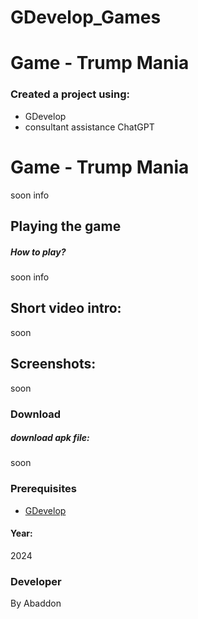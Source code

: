 # GDevelop_Games
# Game - Trump Mania 

### Created a project using:
+ GDevelop
+ consultant assistance ChatGPT

# Game - Trump Mania
 soon info

## Playing the game
##### How to play? </br>
soon info 
## Short video intro:
soon

## Screenshots:
soon

### Download
##### download apk file:
soon


### Prerequisites
- [GDevelop](https://gdevelop.io)
#### Year:
2024

### Developer
By Abaddon

<br>

